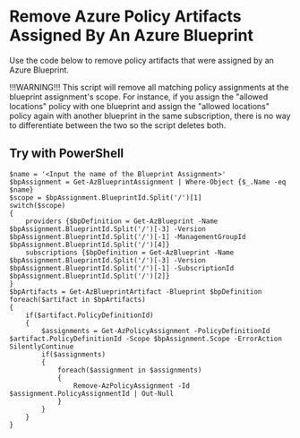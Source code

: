 # Remove Azure Policy Artifacts Assigned By An Azure Blueprint

Use the code below to remove policy artifacts that were assigned by an Azure
Blueprint.

!!!WARNING!!! This script will remove all matching policy assignments at the
blueprint assignment's scope. For instance, if you assign the "allowed
locations" policy with one blueprint and assign the "allowed locations" policy
again with another blueprint in the same subscription, there is no way to
differentiate between the two so the script deletes both.

## Try with PowerShell

~~~~~~~~~~~~~~~~~~~~~~~~~~~~~~~~~~~~~~~~~~~~~~~~~~~~~~~~~~~~~~~~~~~~~~~~~~~~~~~~
$name = '<Input the name of the Blueprint Assignment>'
$bpAssignment = Get-AzBlueprintAssignment | Where-Object {$_.Name -eq $name}
$scope = $bpAssignment.BlueprintId.Split('/')[1]
switch($scope)
{
    providers {$bpDefinition = Get-AzBlueprint -Name $bpAssignment.BlueprintId.Split('/')[-3] -Version $bpAssignment.BlueprintId.Split('/')[-1] -ManagementGroupId $bpAssignment.BlueprintId.Split('/')[4]}
    subscriptions {$bpDefinition = Get-AzBlueprint -Name $bpAssignment.BlueprintId.Split('/')[-3] -Version $bpAssignment.BlueprintId.Split('/')[-1] -SubscriptionId $bpAssignment.BlueprintId.Split('/')[2]}
}
$bpArtifacts = Get-AzBlueprintArtifact -Blueprint $bpDefinition
foreach($artifact in $bpArtifacts)
{
    if($artifact.PolicyDefinitionId)
    {
        $assignments = Get-AzPolicyAssignment -PolicyDefinitionId $artifact.PolicyDefinitionId -Scope $bpAssignment.Scope -ErrorAction SilentlyContinue
        if($assignments)
        {
            foreach($assignment in $assignments)
            {
                Remove-AzPolicyAssignment -Id $assignment.PolicyAssignmentId | Out-Null
            }
        }
    }
}
~~~~~~~~~~~~~~~~~~~~~~~~~~~~~~~~~~~~~~~~~~~~~~~~~~~~~~~~~~~~~~~~~~~~~~~~~~~~~~~~
